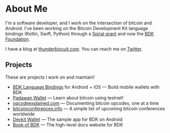 #  About Me

I'm a software developer, and I work on the intersection of bitcoin and Android. I've been working on the Bitcoin Development Kit language bindings (Kotlin, Swift, Python) through a [Spiral grant](https://spiral.xyz/) and now the [BDK Foundation](https://bitcoindevkit.org/foundation/).

I have a blog at [thunderbiscuit.com](https://thunderbiscuit.com). You can reach me on [Twitter](https://x.com/thunderB__).

## Projects

These are projects I work on and maintain!

- [BDK Language Bindings](https://github.com/bitcoindevkit/bdk-ffi) for Android + iOS — Build mobile wallets with BDK
- [Padawan Wallet](https://padawanwallet.com) — Learn about bitcoin using testnet!
- [opcodeexplained.com](https://opcodeexplained.com) — Documenting bitcoin opcodes, one at a time
- [bitcoinconferences.info](https://bitcoinconferences.info) — A simple list of upcoming bitcoin conferences worldwide
- [Devkit Wallet](https://github.com/bitcoindevkit/bdk-kotlin-example-wallet) — The sample app for BDK on Android
- [Book of BDK](https://bookofbdk.com/) — The high-level docs website for BDK
